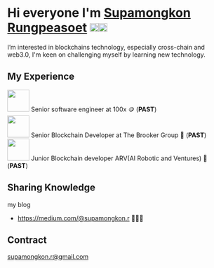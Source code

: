 # Hi everyone I'm [Supamongkon Rungpeasoet](https://www.linkedin.com/in/supamongkon-rungpeasoet-9415191b9/) <img src="https://raw.githubusercontent.com/nakulbhati/nakulbhati/master/contain/Hi.gif" width="20px"><img src ="https://cliply.co/wp-content/uploads/2021/02/372102230_BITCOIN_400px.gif" width="20px">
 I’m interested in blockchains technology, especially cross-chain and web3.0, I'm keen on challenging myself by learning new technology.

## My Experience

<img src = "https://media0.giphy.com/media/DdpmhAQpQZzwHSrQ3f/giphy.gif" width="50px"> Senior software engineer at 100x 🪙 (**PAST**) <br>
<img src = "https://media0.giphy.com/media/DdpmhAQpQZzwHSrQ3f/giphy.gif" width="50px"> Senior Blockchain Developer at The Brooker Group :bank: (**PAST**)<br>
 <img src = "https://media0.giphy.com/media/DdpmhAQpQZzwHSrQ3f/giphy.gif" width="50px"> Junior Blockchain developer ARV(AI Robotic and Ventures) 🤖 (**PAST**)

## Sharing Knowledge
my blog
- https://medium.com/@supamongkon.r 🧑🏻‍💻

## Contract
supamongkon.r@gmail.com
<!--
**supamongkonR/supamongkonR** is a ✨ _special_ ✨ repository because its `README.md` (this file) appears on your GitHub profile.

Here are some ideas to get you started:

- 🔭 I’m currently working on ...
- 🌱 I’m currently learning in blockchains technology, especially cross-chain and web3.0, I'm keen on challenging myself by learning new technology.
- 👯 I’m looking to collaborate on ...
- 🤔 I’m looking for help with ...
- 💬 Ask me about ...
- 📫 How to reach me: ...
- 😄 Pronouns: ...
- ⚡ Fun fact: ...
-->
